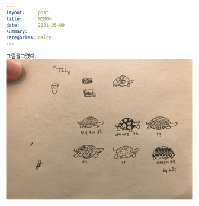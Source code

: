 ```yaml
---
layout:     post
title:      MOMO☺
date:       2021-05-09
summary:    
categories: dairy
---
```

그림을그렸다.  
![My image Name](/images/momo.jpg)